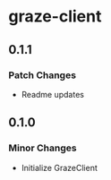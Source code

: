 # graze-client

## 0.1.1

### Patch Changes

- Readme updates

## 0.1.0

### Minor Changes

- Initialize GrazeClient
